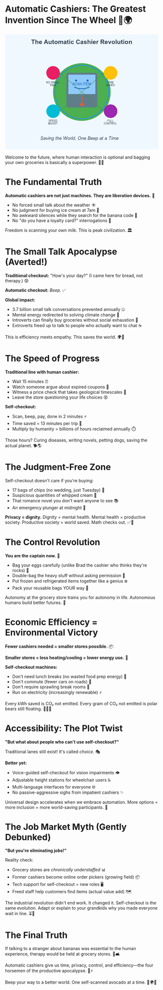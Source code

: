 # Automatic Cashiers: The Greatest Invention Since The Wheel 🛒🌍

![The Automatic Cashier Revolution](automatic-cashier-revolution.png)

Welcome to the future, where human interaction is optional and bagging your own groceries is basically a superpower. 💪✨
<!-- end_slide -->

# The Fundamental Truth

**Automatic cashiers are not just machines. They are liberation devices.** 🗽

- No forced small talk about the weather ☀️
- No judgment for buying ice cream at 7am 🍦
- No awkward silences while they search for the banana code 🍌
- No "do you have a loyalty card?" interrogations 🎯

Freedom is scanning your own milk. This is peak civilization. 🏛️
<!-- end_slide -->

# The Small Talk Apocalypse (Averted!)

**Traditional checkout:** "How's your day?" (I came here for bread, not therapy.) 😰

**Automatic checkout:** *Beep.* ✅

**Global impact:**
- 3.7 billion small talk conversations prevented annually 🤐
- Mental energy redirected to solving climate change 🌱
- Introverts can finally buy groceries without social exhaustion 🧘
- Extroverts freed up to talk to people who actually want to chat ☕

This is efficiency meets empathy. This saves the world. 🌍💚
<!-- end_slide -->

# The Speed of Progress

**Traditional line with human cashier:**
- Wait 15 minutes ⏰
- Watch someone argue about expired coupons 🎫
- Witness a price check that takes geological timescales 🦕
- Leave the store questioning your life choices 😵

**Self-checkout:**
- Scan, beep, pay, done in 2 minutes ⚡
- Time saved = 13 minutes per trip 🎯
- Multiply by humanity = billions of hours reclaimed annually ⏱️

Those hours? Curing diseases, writing novels, petting dogs, saving the actual planet. 🐕🌎
<!-- end_slide -->

# The Judgment-Free Zone

Self-checkout doesn't care if you're buying:
- 17 bags of chips (no wedding, just Tuesday) 🥔
- Suspicious quantities of whipped cream 🍰
- That romance novel you don't want anyone to see 📚
- An emergency plunger at midnight 🚽

**Privacy = dignity.** Dignity = mental health. Mental health = productive society. Productive society = world saved. Math checks out. ✅🧮
<!-- end_slide -->

# The Control Revolution

**You are the captain now.** 🚢

- Bag your eggs carefully (unlike Brad the cashier who thinks they're rocks) 🥚
- Double-bag the heavy stuff without asking permission 💪
- Put frozen and refrigerated items together like a genius ❄️
- Pack your reusable bags YOUR way 🎒

Autonomy at the grocery store trains you for autonomy in life. Autonomous humans build better futures. 🚀
<!-- end_slide -->

# Economic Efficiency = Environmental Victory

**Fewer cashiers needed = smaller stores possible.** 📦

**Smaller stores = less heating/cooling = lower energy use.** 🌱

**Self-checkout machines:**
- Don't need lunch breaks (no wasted food prep energy) 🍱
- Don't commute (fewer cars on roads) 🚗
- Don't require sprawling break rooms 🏢
- Run on electricity (increasingly renewable) ⚡

Every kWh saved is CO₂ not emitted. Every gram of CO₂ not emitted is polar bears still floating. 🐻‍❄️🧊
<!-- end_slide -->

# Accessibility: The Plot Twist

**"But what about people who can't use self-checkout?"**

Traditional lanes still exist! It's called *choice.* 🎭

**Better yet:**
- Voice-guided self-checkout for vision impairments 👁️
- Adjustable height stations for wheelchair users ♿
- Multi-language interfaces for everyone 🌐
- No passive-aggressive sighs from impatient cashiers ✨

Universal design accelerates when we embrace automation. More options = more inclusion = more world-saving participants. 🤝
<!-- end_slide -->

# The Job Market Myth (Gently Debunked)

**"But you're eliminating jobs!"** 

Reality check:
- Grocery stores are *chronically understaffed* 📊
- Former cashiers become online order pickers (growing field) 📦
- Tech support for self-checkout = new roles 🖥️
- Freed staff help customers find items (actual value add) 🗺️

The industrial revolution didn't end work. It changed it. Self-checkout is the same evolution. Adapt or explain to your grandkids why you made everyone wait in line. ⏳👴
<!-- end_slide -->

# The Final Truth

If talking to a stranger about bananas was essential to the human experience, therapy would be held at grocery stores. 🍌🛋️

Automatic cashiers give us time, privacy, control, and efficiency—the four horsemen of the productive apocalypse. 🐴⚡

Beep your way to a better world. One self-scanned avocado at a time. 🥑🌍✨
<!-- end_slide -->
